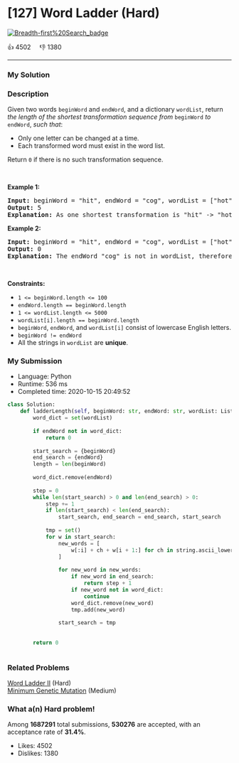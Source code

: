 # [127] Word Ladder (Hard)

[![Breadth-first%20Search_badge](https://img.shields.io/badge/topic-Breadth-first%20Search-green.svg)](https://leetcode.com/problems/word-ladder/) 

:+1: 4502 &nbsp; &nbsp; :thumbsdown: 1380

---

### My Solution


### Description
<p>Given two words <code>beginWord</code> and <code>endWord</code>, and a dictionary <code>wordList</code>, return <em>the length of the shortest transformation sequence from</em> <code>beginWord</code> <em>to</em> <code>endWord</code>, <em>such that</em>:</p>

<ul>
	<li>Only one letter can be changed at a time.</li>
	<li>Each transformed word must exist in the word list.</li>
</ul>

<p>Return <code>0</code> if there is no such transformation sequence.</p>

<p>&nbsp;</p>
<p><strong>Example 1:</strong></p>

<pre>
<strong>Input:</strong> beginWord = &quot;hit&quot;, endWord = &quot;cog&quot;, wordList = [&quot;hot&quot;,&quot;dot&quot;,&quot;dog&quot;,&quot;lot&quot;,&quot;log&quot;,&quot;cog&quot;]
<strong>Output:</strong> 5
<strong>Explanation:</strong> As one shortest transformation is &quot;hit&quot; -&gt; &quot;hot&quot; -&gt; &quot;dot&quot; -&gt; &quot;dog&quot; -&gt; &quot;cog&quot;, return its length 5.
</pre>

<p><strong>Example 2:</strong></p>

<pre>
<strong>Input:</strong> beginWord = &quot;hit&quot;, endWord = &quot;cog&quot;, wordList = [&quot;hot&quot;,&quot;dot&quot;,&quot;dog&quot;,&quot;lot&quot;,&quot;log&quot;]
<strong>Output:</strong> 0
<strong>Explanation:</strong> The endWord &quot;cog&quot; is not in wordList, therefore no possible transformation.
</pre>

<p>&nbsp;</p>
<p><strong>Constraints:</strong></p>

<ul>
	<li><code>1 &lt;=&nbsp;beginWord.length &lt;= 100</code></li>
	<li><code>endWord.length == beginWord.length</code></li>
	<li><code>1 &lt;= wordList.length &lt;= 5000</code></li>
	<li><code>wordList[i].length ==&nbsp;beginWord.length</code></li>
	<li><code>beginWord</code>,&nbsp;<code>endWord</code>, and&nbsp;<code>wordList[i]</code> consist of lowercase English letters.</li>
	<li><code>beginWord !=&nbsp;endWord</code></li>
	<li>All the strings in&nbsp;<code>wordList</code> are <strong>unique</strong>.</li>
</ul>



### My Submission

- Language: Python
- Runtime: 536 ms
- Completed time: 2020-10-15 20:49:52

```Python
class Solution:
    def ladderLength(self, beginWord: str, endWord: str, wordList: List[str]) -> int:
        word_dict = set(wordList)
        
        if endWord not in word_dict:
            return 0
        
        start_search = {beginWord}
        end_search = {endWord}
        length = len(beginWord)
        
        word_dict.remove(endWord)
        
        step = 0
        while len(start_search) > 0 and len(end_search) > 0:
            step += 1
            if len(start_search) < len(end_search):
                start_search, end_search = end_search, start_search
            
            tmp = set()
            for w in start_search:
                new_words = [
                    w[:i] + ch + w[i + 1:] for ch in string.ascii_lowercase for i in range(length)
                ]
                
                for new_word in new_words:
                    if new_word in end_search:
                        return step + 1
                    if new_word not in word_dict:
                        continue
                    word_dict.remove(new_word)
                    tmp.add(new_word)
                
                start_search = tmp
            
        
        return 0
            
```


### Related Problems
[Word Ladder II](https://leetcode.com/problems/word-ladder-ii/) (Hard) <br>
[Minimum Genetic Mutation](https://leetcode.com/problems/minimum-genetic-mutation/) (Medium) <br>



### What a(n) Hard problem!
Among **1687291** total submissions, **530276** are accepted, with an acceptance rate of **31.4%**. <br>

- Likes: 4502
- Dislikes: 1380

